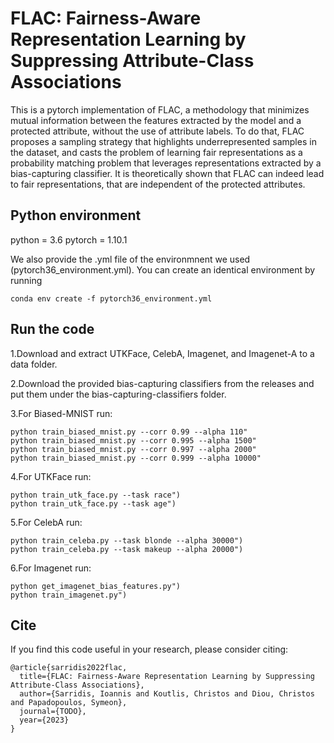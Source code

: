 # FLAC: Fairness-Aware Representation Learning by Suppressing Attribute-Class Associations
This is a pytorch implementation of FLAC, a methodology that minimizes mutual information between the features extracted by the model and a protected attribute, without the use of attribute labels. To do that, FLAC proposes a sampling strategy that highlights underrepresented samples in the dataset, and casts the problem of learning fair representations as a probability matching problem that leverages representations extracted by a bias-capturing classifier. It is theoretically shown that FLAC can indeed lead to fair representations, that are independent of the protected attributes.
## Python environment

python = 3.6
pytorch = 1.10.1

We also provide the .yml file of the environmnent we used (pytorch36_environment.yml).
You can create an identical environment by running
````
conda env create -f pytorch36_environment.yml
````
## Run the code
1.Download and extract UTKFace, CelebA, Imagenet, and Imagenet-A to a data folder.

2.Download the provided bias-capturing classifiers from the releases and put them under the bias-capturing-classifiers folder.

3.For Biased-MNIST run: 
````
python train_biased_mnist.py --corr 0.99 --alpha 110"
python train_biased_mnist.py --corr 0.995 --alpha 1500"
python train_biased_mnist.py --corr 0.997 --alpha 2000"
python train_biased_mnist.py --corr 0.999 --alpha 10000"
````

4.For UTKFace run: 
````
python train_utk_face.py --task race")
python train_utk_face.py --task age")
````

5.For CelebA run: 
````
python train_celeba.py --task blonde --alpha 30000")
python train_celeba.py --task makeup --alpha 20000")
````

6.For Imagenet run: 
````
python get_imagenet_bias_features.py")
python train_imagenet.py")
````

## Cite
If you find this code useful in your research, please consider citing:
```
@article{sarridis2022flac,
  title={FLAC: Fairness-Aware Representation Learning by Suppressing Attribute-Class Associations},
  author={Sarridis, Ioannis and Koutlis, Christos and Diou, Christos and Papadopoulos, Symeon},
  journal={TODO},
  year={2023}
}
```